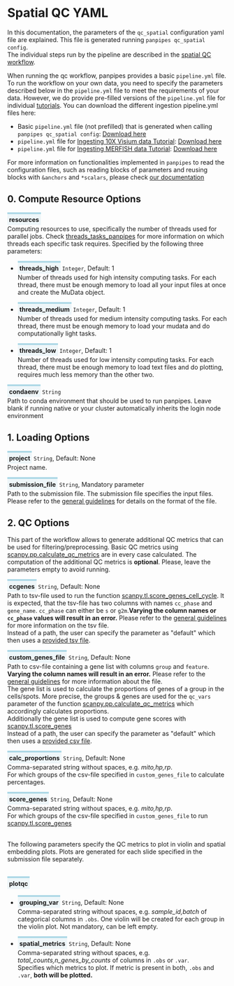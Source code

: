 <style>
  .parameter {
    border-top: 4px solid lightblue;
    background-color: rgba(173, 216, 230, 0.2);
    padding: 4px;
    display: inline-block;
    font-weight: bold;
  }
</style>

# Spatial QC YAML 

In this documentation, the parameters of the `qc_spatial` configuration yaml file are explained. 
This file is generated running `panpipes qc_spatial config`.  <br> The individual steps run by the pipeline are described in the [spatial QC workflow](../workflows/ingest_spatial.md). 

When running the qc workflow, panpipes provides a basic `pipeline.yml` file.
To run the workflow on your own data, you need to specify the parameters described below in the `pipeline.yml` file to meet the requirements of your data.
However, we do provide pre-filled versions of the `pipeline.yml` file for individual [tutorials](https://panpipes-pipelines.readthedocs.io/en/latest/tutorials/index.html).
You can download the different ingestion pipeline.yml files here:
- Basic `pipeline.yml` file (not prefilled) that is generated when calling `panpipes qc_spatial config`: [Download here](https://github.com/DendrouLab/panpipes/blob/main/panpipes/panpipes/pipeline_qc_spatial/pipeline.yml)
- `pipeline.yml` file for [Ingesting 10X Visium data Tutorial](https://panpipes-tutorials.readthedocs.io/en/latest/ingesting_visium_data/Ingesting_visium_data_with_panpipes.html): [Download here](https://github.com/DendrouLab/panpipes-tutorials/blob/main/docs/ingesting_visium_data/pipeline.yml)
- `pipeline.yml` file for [Ingesting MERFISH data Tutorial](https://panpipes-tutorials.readthedocs.io/en/latest/ingesting_merfish_data/Ingesting_merfish_data_with_panpipes.html): [Download here](https://github.com/DendrouLab/panpipes-tutorials/blob/main/docs/ingesting_merfish_data/pipeline.yml)

For more information on functionalities implemented in `panpipes` to read the configuration files, such as reading blocks of parameters and reusing blocks with  `&anchors` and `*scalars`, please check [our documentation](./useful_info_on_yml.md)


## 0. Compute Resource Options


<span class="parameter">resources</span><br>
Computing resources to use, specifically the number of threads used for parallel jobs.  Check [threads_tasks_panpipes](threads_tasks_panpipes.md) for more information on which threads each specific task requires.
Specified by the following three parameters:
  - <span class="parameter">threads_high</span> `Integer`, Default: 1<br>
        Number of threads used for high intensity computing tasks. 
        For each thread, there must be enough memory to load all your input files at once and create the MuData object.

  - <span class="parameter">threads_medium</span> `Integer`, Default: 1<br>
        Number of threads used for medium intensity computing tasks.
        For each thread, there must be enough memory to load your mudata and do computationally light tasks.

  - <span class="parameter">threads_low</span> `Integer`, Default: 1<br>
  	    Number of threads used for low intensity computing tasks.
        For each thread, there must be enough memory to load text files and do plotting, requires much less memory than the other two.

<span class="parameter">condaenv</span> `String`<br>
    Path to conda environment that should be used to run panpipes.
    Leave blank if running native or your cluster automatically inherits the login node environment




## 1. Loading Options 

<span class="parameter">project</span> `String`, Default: None<br>
    Project name.

<span class="parameter">submission_file</span> `String`, Mandatory parameter<br>
   Path to the submission file. The submission file specifies the input files. Please refer to the [general guidelines](../usage/setup_for_spatial_workflows.md) for details on the format of the file.


## 2. QC Options 
This part of the workflow allows to generate additional QC metrics that can be used for filtering/preprocessing. Basic QC metrics using [scanpy.pp.calculate_qc_metrics](https://scanpy.readthedocs.io/en/stable/generated/scanpy.pp.calculate_qc_metrics.html) are in every case calculated. The computation of the additional QC metrics is **optional**. Please, leave the parameters empty to avoid running.
<br>

<span class="parameter">ccgenes</span> `String`, Default: None<br>
    Path to tsv-file used to run the function [scanpy.tl.score_genes_cell_cycle](https://scanpy.readthedocs.io/en/stable/generated/scanpy.tl.score_genes_cell_cycle.html). It is expected, that the tsv-file has two columns with names `cc_phase` and `gene_name`. `cc_phase` can either be `s` or `g2m`.**Varying the column names or `cc_phase` values will result in an error.** Please refer to the [general guidelines](../usage/gene_list_format.md) for more information on the tsv file. <br> Instead of a path, the user can specify the parameter as "default" which then uses a [provided tsv file](https://github.com/DendrouLab/panpipes/blob/main/panpipes/resources/cell_cycle_genes.tsv).

<span class="parameter">custom_genes_file</span> `String`, Default: None<br>
     Path to csv-file containing a gene list with columns `group` and `feature`. **Varying the column names will result in an error.** Please refer to the [general guidelines](../usage/gene_list_format.md) for more information about the file. <br> The gene list is used to calculate the proportions of genes of a group in the cells/spots. More precise, the groups & genes are used for the `qc_vars` parameter of the function [scanpy.pp.calculate_qc_metrics](https://scanpy.readthedocs.io/en/stable/generated/scanpy.pp.calculate_qc_metrics.html) which accordingly calculates proportions. <br> Additionally the gene list is used to compute gene scores with [scanpy.tl.score_genes](https://scanpy.readthedocs.io/en/stable/generated/scanpy.tl.score_genes.html) <br> Instead of a path, the user can specify the parameter as "default" which then uses a [provided csv file](https://github.com/DendrouLab/panpipes/blob/main/panpipes/resources/qc_genelist_1.0.csv).

<span class="parameter">calc_proportions</span> `String`, Default: None<br>
     Comma-separated string without spaces, e.g. _mito,hp,rp_. <br> For which groups of the csv-file specified in `custom_genes_file` to calculate percentages. 

<span class="parameter">score_genes</span> `String`, Default: None<br>
    Comma-separated string without spaces, e.g. _mito,hp,rp_. <br> For which groups of the csv-file specified in `custom_genes_file`  to run [scanpy.tl.score_genes](https://scanpy.readthedocs.io/en/stable/generated/scanpy.tl.score_genes.html) 

<br>
The following parameters specify the QC metrics to plot in violin and spatial embedding plots. Plots are generated for each slide specified in the submission file separately. <br>
<br>

<span class="parameter">plotqc</span><br>
  - <span class="parameter">grouping_var</span> `String`, Default: None<br>
        Comma-separated string without spaces, e.g. _sample_id,batch_ of categorical columns in `.obs`. One violin will be created for each group in the violin plot. Not mandatory, can be left empty.

  - <span class="parameter">spatial_metrics</span> `String`, Default: None<br>
        Comma-separated string without spaces, e.g. _total_counts,n_genes_by_counts_ of columns in `.obs` or `.var`. <br>Specifies which metrics to plot. If metric is present in both, `.obs` and `.var`, **both will be plotted.**


